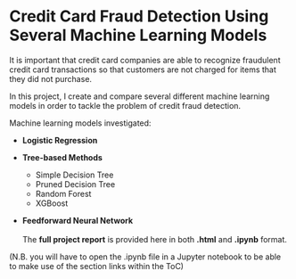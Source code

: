 # Credit Card Fraud Detection Using Several Machine Learning Models
It is important that credit card companies are able to recognize fraudulent credit card transactions so that customers are not charged for items that they did not purchase. 

In this project, I create and compare several different machine learning models in order to tackle the problem of credit fraud detection.

Machine learning models investigated:
- **Logistic Regression**

- **Tree-based Methods**
  - Simple Decision Tree
  - Pruned Decision Tree
  - Random Forest
  - XGBoost

- **Feedforward Neural Network**
<br><br>
The **full project report** is provided here in both **.html** and **.ipynb** format.

(N.B. you will have to open the .ipynb file in a Jupyter notebook to be able to make use of the section links within the ToC)
